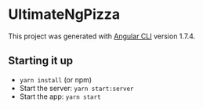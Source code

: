 # UltimateNgPizza

This project was generated with [Angular CLI](https://github.com/angular/angular-cli) version 1.7.4.

## Starting it up

* `yarn install` (or npm)
* Start the server: `yarn start:server`
* Start the app: `yarn start`
